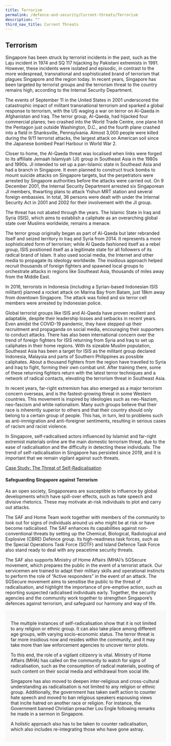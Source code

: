 ```yaml
---
title: Terrorism
permalink: /defence-and-security/Current-threats/Terrorism
description: ""
third_nav_title: Current Threats
---
```

## Terrorism 

Singapore has been struck by terrorist incidents in the past, such as the Laju incident in 1974 and SQ 117 hijacking by Pakistani extremists in 1991. However, these incidents were isolated and episodic, in contrast to the more widespread, transnational and sophisticated brand of terrorism that plagues Singapore and the region today. In recent years, Singapore has been targeted by terrorist groups and the terrorism threat to the country remains high, according to the Internal Security Department.

The events of September 11 in the United States in 2001 underscored the catastrophic impact of militant transnational terrorism and sparked a global response to terrorism, with the US waging a war on terror on Al-Qaeda in Afghanistan and Iraq. The terror group, Al-Qaeda, had hijacked four commercial planes; two crashed into the World Trade Centre, one plane hit the Pentagon just outside Washington, D.C., and the fourth plane crashed into a field in Shanksville, Pennsylvania.  Almost 3,000 people were killed during the 9/11 terrorist attacks, the largest attack on American soil since the Japanese bombed Pearl Harbour in World War 2.

Closer to home, the Al-Qaeda threat was localised when links were forged to its affiliate Jemaah Islamiyah (JI) group in Southeast Asia in the 1980s and 1990s. JI intended to set up a pan-Islamic state in Southeast Asia and had a branch in Singapore. It even planned to construct truck bombs to mount suicide attacks on Singapore targets, but the perpetrators were arrested by Singapore authorities before the attacks were carried out. On 9 December 2001, the Internal Security Department arrested six Singaporean JI members, thwarting plans to attack Yishun MRT station and several foreign embassies. In total, 36 persons were dealt with under the Internal Security Act in 2001 and 2002 for their involvement with the JI group.

The threat has not abated through the years. The Islamic State in Iraq and Syria (ISIS), which aims to establish a caliphate as an overarching global state over Muslims worldwide, remains a menace. 

The terror group originally began as part of Al-Qaeda but later rebranded itself and seized territory in Iraq and Syria from 2014. It represents a more sophisticated form of terrorism; while Al Qaeda fashioned itself as a rebel group, ISIS positioned itself as a legitimate state for all followers of its radical brand of Islam. It also used social media, the Internet and other media to propagate its ideology worldwide. The insidious approach helped recruit thousands of foreign fighters and spawned local groups to orchestrate attacks in regions like Southeast Asia, thousands of miles away from the Middle East.

In 2016, terrorists in Indonesia (including a Syrian-based Indonesian ISIS militant) planned a rocket attack on Marina Bay from Batam, just 18km away from downtown Singapore. The attack was foiled and six terror cell members were arrested by Indonesian police.

Global terrorist groups like ISIS and Al-Qaeda have proven resilient and adaptable, despite their leadership losses and setbacks in recent years. Even amidst the COVID-19 pandemic, they have stepped up their recruitment and propaganda on social media, encouraging their supporters to conduct attacks. There has also been international concern over the trend of foreign fighters for ISIS returning from Syria and Iraq to set up caliphates in their home regions. With its sizeable Muslim population, Southeast Asia has been a target for ISIS as the militant group declared Indonesia, Malaysia and parts of Southern Philippines as possible caliphates. About a thousand fighters from the region have travelled to Syria and Iraq to fight, forming their own combat unit. After training there, some of these returning fighters return with the latest terror techniques and a network of radical contacts, elevating the terrorism threat in Southeast Asia. 

In recent years, far-right extremism has also emerged as a major terrorism concern overseas, and is the fastest-growing threat in some Western countries. This movement is inspired by ideologies such as neo-Nazism, neo-fascism and white nationalism. Many such groups believe that their race is inherently superior to others and that their country should only belong to a certain group of people. This has, in turn, led to problems such as anti-immigration and anti-foreigner sentiments, resulting in serious cases of racism and racist violence. 

In Singapore, self-radicalised actors influenced by Islamist and far-right extremist materials online are the main domestic terrorism threat, due to the ease of radicalisation and the difficulty in detecting these individuals. The trend of self-radicalisation in Singapore has persisted since 2019, and it is important that we remain vigilant against such threats. 

[Case Study: The Threat of Self-Radicalisation](/defence-and-security/case-studies/selfrad)

#### Safeguarding Singapore against Terrorism
As an open society, Singaporeans are susceptible to influence by global developments which have spill-over effects, such as hate speech and divisive rhetorics. These may motivate at-risk individuals to plot and carry out attacks. 

The SAF and Home Team work together with members of the community to look out for signs of individuals around us who might be at risk or have become radicalised. The SAF enhances its capabilities against non-conventional threats by setting up the Chemical, Biological, Radiological and Explosive (CBRE) Defence group. Its high-readiness task forces, such as the Special Operations Task Force (SOTF) and Island Defence Task Force also stand ready to deal with any peacetime security threats. 

The SAF also supports Ministry of Home Affairs (MHA)’s SGSecure movement, which prepares the public in the event of a terrorist attack. Our servicemen are trained to adapt their military skills and operational instincts to perform the role of “Active responders” in the event of an attack. The SGSecure movement aims to sensitise the public to the threat of radicalisation, and highlight the importance of pre-emptive action, such as reporting suspected radicalised individuals early. Together, the security agencies and the community work together to strengthen Singapore’s defences against terrorism, and safeguard our harmony and way of life.

<div style="border:0px solid #0505f8;background-color:#f8f8f8;padding:1.2em;">

The multiple instances of self-radicalisation show that it is not limited to any religion or ethnic group. It can also take place among different age groups, with varying socio-economic status. The terror threat is far more insidious now and resides within the community, and it may take more than law enforcement agencies to uncover terror plots. 

To this end, the role of a vigilant citizenry is vital. Ministry of Home Affairs (MHA) has called on the community to watch for signs of radicalisation, such as the consumption of radical materials, posting of such content on their social media and withdrawal from social life.

Singapore has also moved to deepen inter-religious and cross-cultural understanding as radicalisation is not limited to any religion or ethnic group. Additionally, the government has taken swift action to counter hate speech and moved to ban religious speakers espousing views that incite hatred on another race or religion. For instance, the Government banned Christian preacher Lou Engle following remarks he made in a sermon in Singapore.

A holistic approach also has to be taken to counter radicalisation, which also includes re-integrating those who have gone astray.
</div>